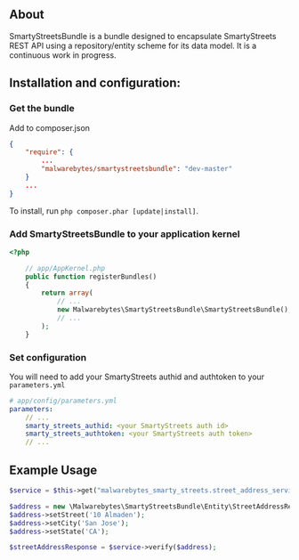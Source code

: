 ## About ##
SmartyStreetsBundle is a bundle designed to encapsulate SmartyStreets REST API using
a repository/entity scheme for its data model. It is a continuous work in progress.


## Installation and configuration:

### Get the bundle

Add to composer.json

``` json
{
    "require": {
        ...
        "malwarebytes/smartystreetsbundle": "dev-master"
    }
    ...
}
```

To install, run `php composer.phar [update|install]`.

### Add SmartyStreetsBundle to your application kernel

``` php
<?php

    // app/AppKernel.php
    public function registerBundles()
    {
        return array(
            // ...
            new Malwarebytes\SmartyStreetsBundle\SmartyStreetsBundle(),
            // ...
        );
    }
```

### Set configuration

You will need to add your SmartyStreets authid and authtoken to your `parameters.yml`

``` yml
# app/config/parameters.yml
parameters:
    // ...
    smarty_streets_authid: <your SmartyStreets auth id>
    smarty_streets_authtoken: <your SmartyStreets auth token> 
    // ...
```
## Example Usage ##

``` php
$service = $this->get("malwarebytes_smarty_streets.street_address_service");

$address = new \Malwarebytes\SmartyStreetsBundle\Entity\StreetAddressRequest();
$address->setStreet('10 Almaden');
$address->setCity('San Jose');
$address->setState('CA');

$streetAddressResponse = $service->verify($address);
```